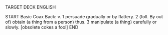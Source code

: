 TARGET DECK
ENGLISH

START
Basic
Coax
Back: v. 1 persuade gradually or by flattery. 2 (foll. By out of) obtain (a thing from a person) thus. 3 manipulate (a thing) carefully or slowly. [obsolete cokes a fool]
END
